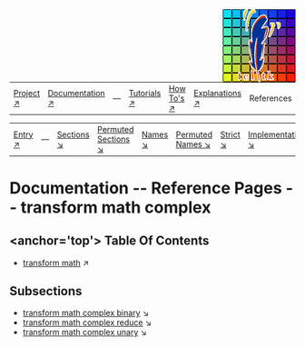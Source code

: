 <img src='../assets/aktive-logo-128.png' style='float:right;'>

||||||||
|---|---|---|---|---|---|---|
|[Project ↗](../../README.md)|[Documentation ↗](../index.md)|&mdash;|[Tutorials ↗](../tutorials.md)|[How To's ↗](../howtos.md)|[Explanations ↗](../explanations.md)|References|

|||||||||
|---|---|---|---|---|---|---|---|
|[Entry ↗](index.md)|&mdash;|[Sections ↘](bysection.md)|[Permuted Sections ↘](bypsection.md)|[Names ↘](byname.md)|[Permuted Names ↘](bypname.md)|[Strict ↘](strict.md)|[Implementations ↘](bylang.md)|

# Documentation -- Reference Pages -- transform math complex

## <anchor='top'> Table Of Contents

  - [transform math](transform_math.md) ↗


## Subsections


 - [transform math complex binary](transform_math_complex_binary.md) ↘
 - [transform math complex reduce](transform_math_complex_reduce.md) ↘
 - [transform math complex unary](transform_math_complex_unary.md) ↘

